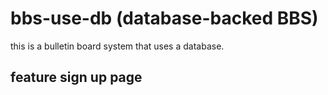 # bbs-use-db (database-backed BBS)
this is a bulletin board system that uses a database.
## feature sign up page

